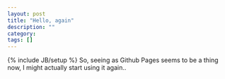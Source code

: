 ```yaml
---
layout: post
title: "Hello, again"
description: ""
category: 
tags: []
---
```

{% include JB/setup %}
So, seeing as Github Pages seems to be a thing now, I might actually start using it again..

